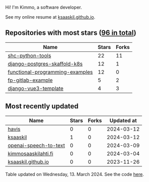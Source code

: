 Hi! I'm Kimmo, a software developer.

See my online resume at [ksaaskil.github.io](https://ksaaskil.github.io).

<!-- repositories starts -->

## Repositories with most stars ([96 in total](https://github.com/ksaaskil?tab=repositories))
| Name        | Stars           | Forks  |
| ------------- |-------------| -----|
|[shc-python-tools](https://github.com/ksaaskil/shc-python-tools)|22|11
|[django-postgres-skaffold-k8s](https://github.com/ksaaskil/django-postgres-skaffold-k8s)|12|1
|[functional-programming-examples](https://github.com/ksaaskil/functional-programming-examples)|12|0
|[fp-gitlab-example](https://github.com/ksaaskil/fp-gitlab-example)|5|2
|[django-vue3-template](https://github.com/ksaaskil/django-vue3-template)|4|3

<!-- repositories ends -->
<!-- recent_repositories starts -->

## Most recently updated
| Name        | Stars           | Forks  | Updated at
| ------------- |-------------| -----|-----|
|[havis](https://github.com/ksaaskil/havis)|0|0|2024-03-12
|[ksaaskil](https://github.com/ksaaskil/ksaaskil)|1|0|2024-03-12
|[openai-speech-to-text](https://github.com/ksaaskil/openai-speech-to-text)|0|0|2024-03-09
|[kimmosaaskilahti.fi](https://github.com/ksaaskil/kimmosaaskilahti.fi)|0|0|2024-03-04
|[ksaaskil.github.io](https://github.com/ksaaskil/ksaaskil.github.io)|0|0|2023-11-26

<!-- recent_repositories ends -->
<!-- updated_at starts -->
Table updated on Wednesday, 13. March 2024. See the code [here](https://github.com/ksaaskil/ksaaskil).
<!-- updated_at ends -->
